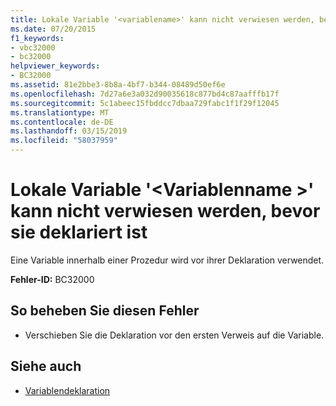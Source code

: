 ```yaml
---
title: Lokale Variable '<variablename>' kann nicht verwiesen werden, bevor sie deklariert ist
ms.date: 07/20/2015
f1_keywords:
- vbc32000
- bc32000
helpviewer_keywords:
- BC32000
ms.assetid: 81e2bbe3-8b8a-4bf7-b344-08489d50ef6e
ms.openlocfilehash: 7d27a6e3a032d90035618c877bd4c87aafffb17f
ms.sourcegitcommit: 5c1abeec15fbddcc7dbaa729fabc1f1f29f12045
ms.translationtype: MT
ms.contentlocale: de-DE
ms.lasthandoff: 03/15/2019
ms.locfileid: "58037959"
---
```

# <a name="local-variable-variablename-cannot-be-referred-to-before-it-is-declared"></a>Lokale Variable '\<Variablenname >' kann nicht verwiesen werden, bevor sie deklariert ist
Eine Variable innerhalb einer Prozedur wird vor ihrer Deklaration verwendet.  
  
 **Fehler-ID:** BC32000  
  
## <a name="to-correct-this-error"></a>So beheben Sie diesen Fehler  
  
-   Verschieben Sie die Deklaration vor den ersten Verweis auf die Variable.  
  
## <a name="see-also"></a>Siehe auch

- [Variablendeklaration](../../visual-basic/programming-guide/language-features/variables/variable-declaration.md)
